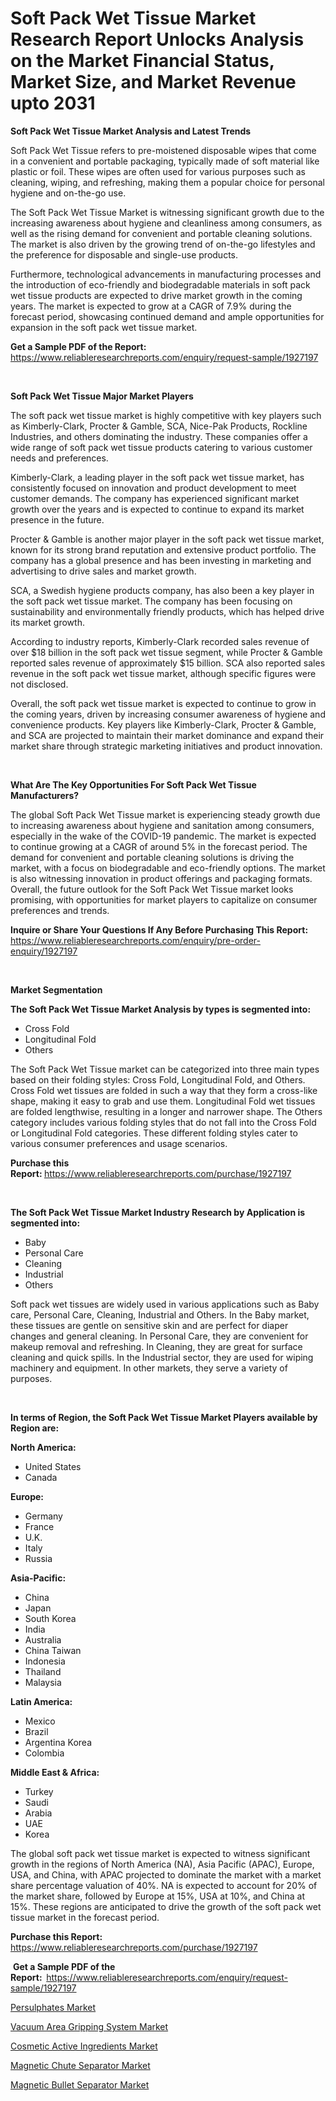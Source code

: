 <p><h1>Soft Pack Wet Tissue Market Research Report Unlocks Analysis on the Market Financial Status, Market Size, and Market Revenue upto 2031</h1></p><p><strong>Soft Pack Wet Tissue Market Analysis and Latest Trends</strong></p>
<p><p>Soft Pack Wet Tissue refers to pre-moistened disposable wipes that come in a convenient and portable packaging, typically made of soft material like plastic or foil. These wipes are often used for various purposes such as cleaning, wiping, and refreshing, making them a popular choice for personal hygiene and on-the-go use.</p><p>The Soft Pack Wet Tissue Market is witnessing significant growth due to the increasing awareness about hygiene and cleanliness among consumers, as well as the rising demand for convenient and portable cleaning solutions. The market is also driven by the growing trend of on-the-go lifestyles and the preference for disposable and single-use products.</p><p>Furthermore, technological advancements in manufacturing processes and the introduction of eco-friendly and biodegradable materials in soft pack wet tissue products are expected to drive market growth in the coming years. The market is expected to grow at a CAGR of 7.9% during the forecast period, showcasing continued demand and ample opportunities for expansion in the soft pack wet tissue market.</p></p>
<p><strong>Get a Sample PDF of the Report:&nbsp;</strong> <a href="https://www.reliableresearchreports.com/enquiry/request-sample/1927197">https://www.reliableresearchreports.com/enquiry/request-sample/1927197</a></p>
<p>&nbsp;</p>
<p><strong>Soft Pack Wet Tissue Major Market Players</strong></p>
<p><p>The soft pack wet tissue market is highly competitive with key players such as Kimberly-Clark, Procter & Gamble, SCA, Nice-Pak Products, Rockline Industries, and others dominating the industry. These companies offer a wide range of soft pack wet tissue products catering to various customer needs and preferences.</p><p>Kimberly-Clark, a leading player in the soft pack wet tissue market, has consistently focused on innovation and product development to meet customer demands. The company has experienced significant market growth over the years and is expected to continue to expand its market presence in the future.</p><p>Procter & Gamble is another major player in the soft pack wet tissue market, known for its strong brand reputation and extensive product portfolio. The company has a global presence and has been investing in marketing and advertising to drive sales and market growth.</p><p>SCA, a Swedish hygiene products company, has also been a key player in the soft pack wet tissue market. The company has been focusing on sustainability and environmentally friendly products, which has helped drive its market growth.</p><p>According to industry reports, Kimberly-Clark recorded sales revenue of over $18 billion in the soft pack wet tissue segment, while Procter & Gamble reported sales revenue of approximately $15 billion. SCA also reported sales revenue in the soft pack wet tissue market, although specific figures were not disclosed.</p><p>Overall, the soft pack wet tissue market is expected to continue to grow in the coming years, driven by increasing consumer awareness of hygiene and convenience products. Key players like Kimberly-Clark, Procter & Gamble, and SCA are projected to maintain their market dominance and expand their market share through strategic marketing initiatives and product innovation.</p></p>
<p>&nbsp;</p>
<p><strong>What Are The Key Opportunities For Soft Pack Wet Tissue Manufacturers?</strong></p>
<p><p>The global Soft Pack Wet Tissue market is experiencing steady growth due to increasing awareness about hygiene and sanitation among consumers, especially in the wake of the COVID-19 pandemic. The market is expected to continue growing at a CAGR of around 5% in the forecast period. The demand for convenient and portable cleaning solutions is driving the market, with a focus on biodegradable and eco-friendly options. The market is also witnessing innovation in product offerings and packaging formats. Overall, the future outlook for the Soft Pack Wet Tissue market looks promising, with opportunities for market players to capitalize on consumer preferences and trends.</p></p>
<p><strong>Inquire or Share Your Questions If Any Before Purchasing This Report:</strong> <a href="https://www.reliableresearchreports.com/enquiry/pre-order-enquiry/1927197">https://www.reliableresearchreports.com/enquiry/pre-order-enquiry/1927197</a></p>
<p>&nbsp;</p>
<p><strong>Market Segmentation</strong></p>
<p><strong>The Soft Pack Wet Tissue Market Analysis by types is segmented into:</strong></p>
<p><ul><li>Cross Fold</li><li>Longitudinal Fold</li><li>Others</li></ul></p>
<p><p>The Soft Pack Wet Tissue market can be categorized into three main types based on their folding styles: Cross Fold, Longitudinal Fold, and Others. Cross Fold wet tissues are folded in such a way that they form a cross-like shape, making it easy to grab and use them. Longitudinal Fold wet tissues are folded lengthwise, resulting in a longer and narrower shape. The Others category includes various folding styles that do not fall into the Cross Fold or Longitudinal Fold categories. These different folding styles cater to various consumer preferences and usage scenarios.</p></p>
<p><strong>Purchase this Report:&nbsp;</strong><a href="https://www.reliableresearchreports.com/purchase/1927197">https://www.reliableresearchreports.com/purchase/1927197</a></p>
<p>&nbsp;</p>
<p><strong>The Soft Pack Wet Tissue Market Industry Research by Application is segmented into:</strong></p>
<p><ul><li>Baby</li><li>Personal Care</li><li>Cleaning</li><li>Industrial</li><li>Others</li></ul></p>
<p><p>Soft pack wet tissues are widely used in various applications such as Baby care, Personal Care, Cleaning, Industrial and Others. In the Baby market, these tissues are gentle on sensitive skin and are perfect for diaper changes and general cleaning. In Personal Care, they are convenient for makeup removal and refreshing. In Cleaning, they are great for surface cleaning and quick spills. In the Industrial sector, they are used for wiping machinery and equipment. In other markets, they serve a variety of purposes.</p></p>
<p>&nbsp;</p>
<p><strong>In terms of Region, the Soft Pack Wet Tissue Market Players available by Region are:</strong></p>
<p>
    <p> <strong> North America: </strong>
        <ul>
            <li>United States</li>
            <li>Canada</li>
        </ul>
        </p> 
    <p> <strong> Europe: </strong>
        <ul>
            <li>Germany</li>
            <li>France</li>
            <li>U.K.</li>
            <li>Italy</li>
            <li>Russia</li>
        </ul>
        </p> 
    <p> <strong> Asia-Pacific: </strong>
        <ul>
            <li>China</li>
            <li>Japan</li>
            <li>South Korea</li>
            <li>India</li>
            <li>Australia</li>
            <li>China Taiwan</li>
            <li>Indonesia</li>
            <li>Thailand</li>
            <li>Malaysia</li>
        </ul>
        </p> 
    <p> <strong> Latin America: </strong>
        <ul>
            <li>Mexico</li>
            <li>Brazil</li>
            <li>Argentina Korea</li>
            <li>Colombia</li>
        </ul>
        </p> 
    <p> <strong> Middle East & Africa: </strong>
        <ul>
            <li>Turkey</li>
            <li>Saudi</li>
            <li>Arabia</li>
            <li>UAE</li>
            <li>Korea</li>
        </ul>
    </p>
    </p>
<p><p>The global soft pack wet tissue market is expected to witness significant growth in the regions of North America (NA), Asia Pacific (APAC), Europe, USA, and China, with APAC projected to dominate the market with a market share percentage valuation of 40%. NA is expected to account for 20% of the market share, followed by Europe at 15%, USA at 10%, and China at 15%. These regions are anticipated to drive the growth of the soft pack wet tissue market in the forecast period.</p></p>
<p><strong>Purchase this Report: </strong><a href="https://www.reliableresearchreports.com/purchase/1927197">https://www.reliableresearchreports.com/purchase/1927197</a></p>
<p>&nbsp;<strong>Get a Sample PDF of the Report:&nbsp;&nbsp;</strong><a href="https://www.reliableresearchreports.com/enquiry/request-sample/1927197">https://www.reliableresearchreports.com/enquiry/request-sample/1927197</a></p>
<p><strong></strong></p>
<p><p><a href="https://view.publitas.com/reportprime-1/persulphates-market-research-report-provides-thorough-industry-overview-which-offers-an-in-depth-analysis-of-product-trends-and-new-market-divisions/">Persulphates Market</a></p><p><a href="https://zircon-bluebell-299.notion.site/Vacuum-Area-Gripping-System-Market-Research-Report-Provides-thorough-Industry-Overview-which-offers-177dc38a32a14ceead963527974265da">Vacuum Area Gripping System Market</a></p><p><a href="https://view.publitas.com/reportprime-1/cosmetic-active-ingredients-market-size-growth-and-forecast-from-2024-2031/">Cosmetic Active Ingredients Market</a></p><p><a href="https://scarlet-rocket-c63.notion.site/Magnetic-Chute-Separator-Market-with-the-goal-of-estimating-the-market-size-and-future-growth-potent-33274d5a09ad4fec80ad8afcfcda3b01">Magnetic Chute Separator Market</a></p><p><a href="https://fearless-okapi-6c8.notion.site/Magnetic-Bullet-Separator-Market-Size-Focuses-on-Market-Dynamics-In-Depth-Analysis-and-Future-Proje-620afd77519d4a6998f593d317a5b070">Magnetic Bullet Separator Market</a></p></p>